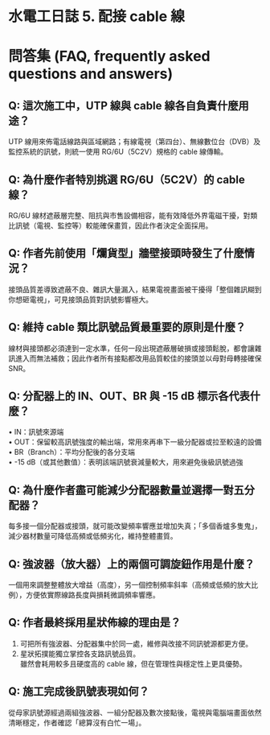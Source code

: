 # 水電工日誌 5. 配接 cable 線

# 問答集 (FAQ, frequently asked questions and answers)

## Q: 這次施工中，UTP 線與 cable 線各自負責什麼用途？
UTP 線用來佈電話線路與區域網路；有線電視（第四台）、無線數位台（DVB）及監控系統的訊號，則統一使用 RG/6U（5C2V）規格的 cable 線傳輸。

## Q: 為什麼作者特別挑選 RG/6U（5C2V）的 cable 線？
RG/6U 線材遮蔽層完整、阻抗與市售設備相容，能有效降低外界電磁干擾，對類比訊號（電視、監控等）較能確保畫質，因此作者決定全面採用。

## Q: 作者先前使用「爛貨型」牆壁接頭時發生了什麼情況？
接頭品質差導致遮蔽不良、雜訊大量漏入，結果電視畫面被干擾得「整個雜訊糊到你想砸電視」，可見接頭品質對訊號影響極大。

## Q: 維持 cable 類比訊號品質最重要的原則是什麼？
線材與接頭都必須達到一定水準，任何一段出現遮蔽層破損或接頭鬆脫，都會讓雜訊進入而無法補救；因此作者所有接點都改用品質較佳的接頭並以母對母轉接確保 SNR。

## Q: 分配器上的 IN、OUT、BR 與 -15 dB 標示各代表什麼？
• IN：訊號來源端  
• OUT：保留較高訊號強度的輸出端，常用來再串下一級分配器或拉至較遠的設備  
• BR（Branch）：平均分配後的各分支端  
• -15 dB（或其他數值）：表明該端訊號衰減量較大，用來避免後級訊號過強

## Q: 為什麼作者盡可能減少分配器數量並選擇一對五分配器？
每多接一個分配器或接頭，就可能改變頻率響應並增加失真；「多個香爐多隻鬼」，減少器材數量可降低高頻或低頻劣化，維持整體畫質。

## Q: 強波器（放大器）上的兩個可調旋鈕作用是什麼？
一個用來調整整體放大增益（高度），另一個控制頻率斜率（高頻或低頻的放大比例），方便依實際線路長度與損耗微調頻率響應。

## Q: 作者最終採用星狀佈線的理由是？
1. 可把所有強波器、分配器集中於同一處，維修與改接不同訊號源都更方便。  
2. 星狀拓撲能獨立掌控各支路訊號品質。  
雖然會耗用較多且硬度高的 cable 線，但在管理性與穩定性上更具優勢。

## Q: 施工完成後訊號表現如何？
從母家訊號源經過兩組強波器、一組分配器及數次接點後，電視與電腦端畫面依然清晰穩定，作者確認「總算沒有白忙一場」。